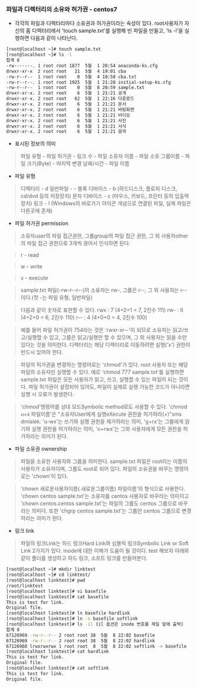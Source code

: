 ### 파일과 디렉터리의 소유와 허가권 - centos7

- 각각의 파일과 디렉터리마다 소유권과 허가권이라는 속성이 있다.
root사용자가 자신의 홈 디렉터리에서 'touch sample.txt'를 실행해 빈 파일을 만들고, 'ls -l'을 실행하면 다음과 같이 나타난다.
```bash
[root@localhost ~]# touch sample.txt
[root@localhost ~]# ls -l
합계 8
-rw-------. 1 root root 1877  5월  1 20:54 anaconda-ks.cfg
drwxr-xr-x  2 root root   21  5월  4 19:01 cba
-rw-r--r--  1 root root    0  5월  4 18:58 cba.txt
-rw-r--r--. 1 root root 1925  5월  1 21:20 initial-setup-ks.cfg
-rw-r--r--  1 root root    0  5월  8 20:59 sample.txt
drwxr-xr-x. 2 root root    6  5월  1 21:21 공개
drwxr-xr-x. 2 root root   62  5월  1 22:16 다운로드
drwxr-xr-x. 2 root root    6  5월  1 21:21 문서
drwxr-xr-x. 2 root root    6  5월  1 21:21 바탕화면
drwxr-xr-x. 2 root root    6  5월  1 21:21 비디오
drwxr-xr-x. 2 root root    6  5월  1 21:21 사진
drwxr-xr-x. 2 root root    6  5월  1 21:21 서식
drwxr-xr-x. 2 root root    6  5월  1 21:21 음악
```
- 표시된 정보의 의미

> 파일 유형 - 파일 허가권 - 링크 수 - 파일 소유자 이름 - 파일 소유 그룹이름 - 파일 크기(Byte) - 마지막 변경 날짜/시간 - 파일 이름

- 파일 유형

>디렉터리 - d
>일반파일 - -
>블록 디바이스 - b (하드디스크, 플로피 디스크, cd/dvd 등의 저장장치)
>문자 디바이스 - c (마우스, 키보드, 프린터 등의 입출력 장치)
>링크 - l (Windows의 바로가기 아이콘 개념으로 연결된 파일, 실제 파일은 다른곳에 존재)

- 파일 허가권 permission

>소유자user의 파일 접근권한, 그룹group의 파일 접근 권한, 그 외 사용자other의 파일 접근 권한으로 3개씩 끊어서 인식하면 된다.

>r - read

>w - write

>x - execute

>sample.txt 파일(-rw-r--r--)의 소유자는 rw-, 그룹은 r--, 그 외 사용자는 r-- 이다.(첫 -는 파일 유형, 일반파일)


>다음과 같이 숫자로 표현할 수 있다.
>rwx : 7 (4+2+1 = 7, 2진수 111)
>rw- : 6 (4+2+0 = 6, 2진수 110)
>r-- : 4 (4+0+0 = 4, 2진수 100)

>예를 들어 파일 허가권이 754라는 것은 'rwxr-xr--'이 되므로 
>소유자는 읽고/쓰고/실행할 수 있고, 
>그룹은 읽고/실행만 할 수 있으며, 
>그 외 사용자는 읽을 수만 있다는 것을 의미한다.
>디렉터리는 해당 디렉터리로 이동하려면 실행('x') 권한이 반드시 있어야 한다.

>파일의 허가권을 변경하는 명령어로는 'chmod'가 있다. root 사용자 또는 해당 파일의 소유자만 실행할 수 있다.
>예로 'chmod 777 sample.txt'를 실행하면 sample.txt 파일은 모든 사용자가 읽고, 쓰고, 실행할 수 있는 파일이 되는 것이다.
>파일 허가권이 설정되어 있어도, 파일이 실제로 실행 가능한 코드가 아니라면 실행 시 오류가 발생한다.

>'chmod'명령어를 상대 모드Symbolic method로도 사용할 수 있다. 'chmod u+x 파일이름'은
>"소유자User에게 실행eXecute 권한을 허가하라(+)"sms dmlalek.
>'u-wx'는 쓰기와 실행 권한을 제거하라는 의미,
>'g+rx'는 그룹에게 읽기와 실행 권한을 허가하라는 의미,
>'o+rwx'는 그외 사용자에게 모든 권한을 허가하라는 의미가 된다.

- 파일 소유권 ownership
> 파일을 소유한 사용자와 그룹을 의미한다.
> sample.txt 파일은 root라는 이름의 사용자가 소유자이며, 그룹도 root로 되어 있다.
> 파일의 소유권을 바꾸는 명령어로는 'chown'이 있다.

> 'chown 새로운사용자이름(.새로운그룹이름) 파일이름'의 형식으로 사용한다.
> 'chown centos sample.txt'는 소유자를 centos 사용자로 바꾸라는 의미이고
> 'chown centos.centos sample.txt'는 파일의 그룹도 centos 그룹으로 바꾸라는 의미다.
> 또한 'chgrp centos sample.txt'는 그룹만 centos 그룹으로 변경하라는 의미가 된다.


- 링크 link
> 파일의 링크Link는 하드 링크Hard Link와 심볼릭 링크Symbolic Link or Soft Link 2가지가 있다.
> inode에 대한 이해가 도움이 될 것이다.
> test 해보자 아래와 같이 폴더를 생성하고 하드 링크, 소프트 링크를 만들어본다.
```bash
[root@localhost ~]# mkdir linktest
[root@localhost ~]# cd linktest/
[root@localhost linktest]# pwd
/root/linktest
[root@localhost linktest]# vi basefile
[root@localhost linktest]# cat basefile
This is test for link.
Original file.
[root@localhost linktest]# ln basefile hardlink
[root@localhost linktest]# ln -s basefile softlink
[root@localhost linktest]# ls -il (il 옵션은 inode 번호를 제일 앞에 출력)
합계 8
67126969 -rw-r--r-- 2 root root 38  5월  8 22:02 basefile
67126969 -rw-r--r-- 2 root root 38  5월  8 22:02 hardlink
67126968 lrwxrwxrwx 1 root root  8  5월  8 22:02 softlink -> basefile
[root@localhost linktest]# cat hardlink
This is test for link.
Original file.
[root@localhost linktest]# cat softlink
This is test for link.
Original file.

```
